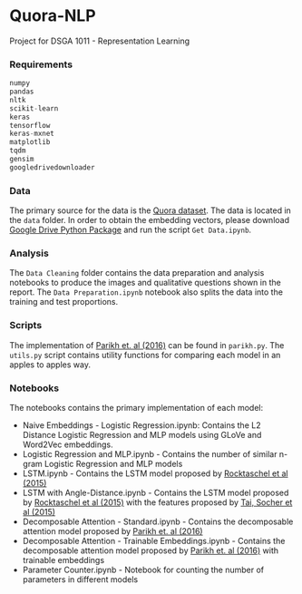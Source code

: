 # Quora-NLP
Project for DSGA 1011 - Representation Learning

### Requirements

```python
numpy
pandas
nltk
scikit-learn
keras
tensorflow
keras-mxnet
matplotlib
tqdm
gensim
googledrivedownloader
```

### Data

The primary source for the data is the [Quora dataset](https://data.quora.com/First-Quora-Dataset-Release-Question-Pairs). The data is located in the `data` folder. In order to obtain the embedding vectors, please download [Google Drive Python Package](https://pypi.python.org/pypi/googledrivedownloader/0.3) and run the script `Get Data.ipynb`.

### Analysis

The `Data Cleaning` folder contains the data preparation and analysis notebooks to produce the images and qualitative questions shown in the report. The `Data Preparation.ipynb` notebook also splits the data into the training and test proportions.

### Scripts

The implementation of [Parikh et. al (2016)](https://arxiv.org/pdf/1606.01933.pdf) can be found in `parikh.py`. The `utils.py` script contains utility functions for comparing each model in an apples to apples way.

### Notebooks

The notebooks contains the primary implementation of each model:

- Naive Embeddings - Logistic Regression.ipynb: Contains the L2 Distance Logistic Regression and MLP models using GLoVe and Word2Vec embeddings.
- Logistic Regression and MLP.ipynb - Contains the number of similar n-gram Logistic Regression and MLP models
- LSTM.ipynb - Contains the LSTM model proposed by [Rocktaschel et al (2015)](https://arxiv.org/pdf/1509.06664.pdf)
- LSTM with Angle-Distance.ipynb - Contains the LSTM model proposed by [Rocktaschel et al (2015)](https://arxiv.org/pdf/1509.06664.pdf) with the features proposed by [Tai, Socher et al (2015)](https://arxiv.org/pdf/1503.00075.pdf)
- Decomposable Attention - Standard.ipynb - Contains the decomposable attention model proposed by [Parikh et. al (2016)](https://arxiv.org/pdf/1606.01933.pdf)
- Decomposable Attention - Trainable Embeddings.ipynb - Contains the decomposable attention model proposed by [Parikh et. al (2016)](https://arxiv.org/pdf/1606.01933.pdf) with trainable embeddings
- Parameter Counter.ipynb - Notebook for counting the number of parameters in different models
